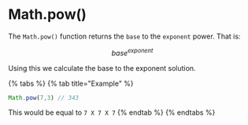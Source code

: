 # Math.pow\(\)

The `Math.pow()` function returns the `base` to the `exponent` power. That is:

$$
base^{exponent}
$$

Using this we calculate the base to the exponent solution.

{% tabs %}
{% tab title="Example" %}
```javascript
Math.pow(7,3) // 343
```

This would be equal to `7 X 7 X 7`
{% endtab %}
{% endtabs %}

